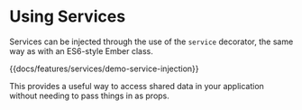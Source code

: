 # Using Services

Services can be injected through the use of the `service` decorator, the same way as with an ES6-style Ember class.

{{docs/features/services/demo-service-injection}}

This provides a useful way to access shared data in your application without needing to pass things in as props.
